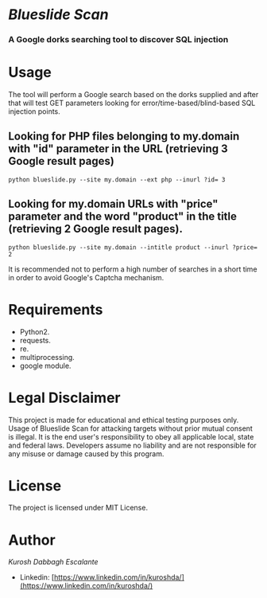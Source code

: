 *Blueslide Scan*
============

### A Google dorks searching tool to discover SQL injection ###


# **Usage** #

The tool will perform a Google search based on the dorks supplied and after that will test GET parameters looking for error/time-based/blind-based SQL injection points.

## Looking for PHP files belonging to my.domain with "id" parameter in the URL  (retrieving 3 Google result pages) ##
`python blueslide.py --site my.domain --ext php --inurl ?id= 3`

## Looking for my.domain URLs with "price" parameter and the word "product" in the title (retrieving 2 Google result pages). ##
`python blueslide.py --site my.domain --intitle product --inurl ?price= 2`


It is recommended not to perform a high number of searches in a short time in order to avoid Google's Captcha mechanism.


# **Requirements** #
* Python2.
* requests.
* re.
* multiprocessing.
* google module.


# **Legal Disclaimer** #
This project is made for educational and ethical testing purposes only. Usage of Blueslide Scan for attacking targets without prior mutual consent is illegal. It is the end user's responsibility to obey all applicable local, state and federal laws. Developers assume no liability and are not responsible for any misuse or damage caused by this program.


# **License** #
The project is licensed under MIT License.


# **Author** #
*Kurosh Dabbagh Escalante*
* Linkedin: [https://www.linkedin.com/in/kuroshda/](https://www.linkedin.com/in/kuroshda/)
